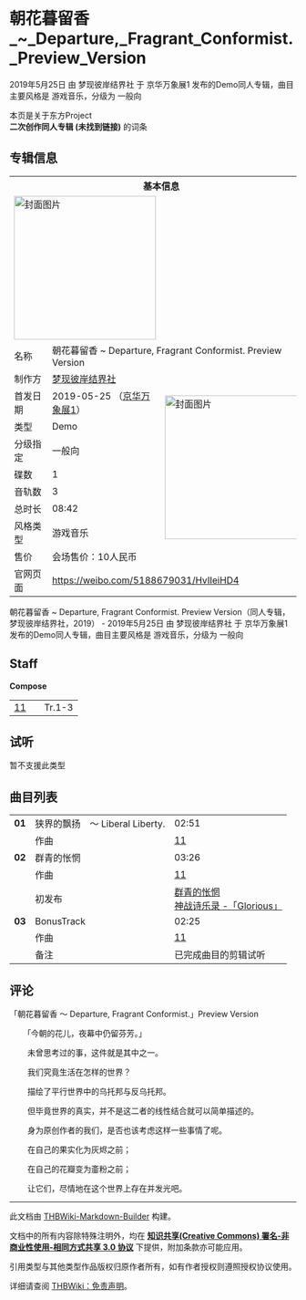 # 朝花暮留香_~_Departure,_Fragrant_Conformist._Preview_Version

<!-- source html: G:\repos\THBWiki-Markdown-Builder\THBWikiMarkdown\Temp\main\f\fe\ns0%3A%E6%9C%9D%E8%8A%B1%E6%9A%AE%E7%95%99%E9%A6%99_%7E_Departure%2C_Fragrant_Conformist%2E_Preview_Version.html -->

2019年5月25日 由 梦现彼岸结界社 于 京华万象展1 发布的Demo同人专辑，曲目主要风格是 游戏音乐，分级为 一般向

本页是关于东方Project  
 **二次创作同人专辑 (未找到链接)** 的词条
## 专辑信息

<table><tbody><tr><th colspan="3">基本信息</th></tr><tr><td class="cover-artwork-mobile" colspan="2"><a href="./文件-朝花暮留香_~_Departure,_Fragrant_Conformist._Preview_Version封面.jpg.md" class="image" title="封面图片"><img alt="封面图片" src="https://upload.thwiki.cc/thumb/c/cb/%E6%9C%9D%E8%8A%B1%E6%9A%AE%E7%95%99%E9%A6%99_~_Departure%2C_Fragrant_Conformist._Preview_Version%E5%B0%81%E9%9D%A2.jpg/249px-%E6%9C%9D%E8%8A%B1%E6%9A%AE%E7%95%99%E9%A6%99_~_Departure%2C_Fragrant_Conformist._Preview_Version%E5%B0%81%E9%9D%A2.jpg" decoding="async" loading="lazy" width="249" height="252" srcset="https://upload.thwiki.cc/thumb/c/cb/%E6%9C%9D%E8%8A%B1%E6%9A%AE%E7%95%99%E9%A6%99_~_Departure%2C_Fragrant_Conformist._Preview_Version%E5%B0%81%E9%9D%A2.jpg/373px-%E6%9C%9D%E8%8A%B1%E6%9A%AE%E7%95%99%E9%A6%99_~_Departure%2C_Fragrant_Conformist._Preview_Version%E5%B0%81%E9%9D%A2.jpg 1.5x, https://upload.thwiki.cc/thumb/c/cb/%E6%9C%9D%E8%8A%B1%E6%9A%AE%E7%95%99%E9%A6%99_~_Departure%2C_Fragrant_Conformist._Preview_Version%E5%B0%81%E9%9D%A2.jpg/497px-%E6%9C%9D%E8%8A%B1%E6%9A%AE%E7%95%99%E9%A6%99_~_Departure%2C_Fragrant_Conformist._Preview_Version%E5%B0%81%E9%9D%A2.jpg 2x" data-file-width="816" data-file-height="827"></a></td>
</tr><tr><td class="label">名称</td><td colspan="2"> 朝花暮留香 ~ Departure, Fragrant Conformist. Preview Version </td></tr><tr><td class="label">制作方</td><td><a href="./梦现彼岸结界社.md" title="梦现彼岸结界社">梦现彼岸结界社</a></td><td class="cover-artwork" rowspan="9" style="min-width:252px;"><a href="./文件-朝花暮留香_~_Departure,_Fragrant_Conformist._Preview_Version封面.jpg.md" class="image" title="封面图片"><img alt="封面图片" src="https://upload.thwiki.cc/thumb/c/cb/%E6%9C%9D%E8%8A%B1%E6%9A%AE%E7%95%99%E9%A6%99_~_Departure%2C_Fragrant_Conformist._Preview_Version%E5%B0%81%E9%9D%A2.jpg/249px-%E6%9C%9D%E8%8A%B1%E6%9A%AE%E7%95%99%E9%A6%99_~_Departure%2C_Fragrant_Conformist._Preview_Version%E5%B0%81%E9%9D%A2.jpg" decoding="async" loading="lazy" width="249" height="252" srcset="https://upload.thwiki.cc/thumb/c/cb/%E6%9C%9D%E8%8A%B1%E6%9A%AE%E7%95%99%E9%A6%99_~_Departure%2C_Fragrant_Conformist._Preview_Version%E5%B0%81%E9%9D%A2.jpg/373px-%E6%9C%9D%E8%8A%B1%E6%9A%AE%E7%95%99%E9%A6%99_~_Departure%2C_Fragrant_Conformist._Preview_Version%E5%B0%81%E9%9D%A2.jpg 1.5x, https://upload.thwiki.cc/thumb/c/cb/%E6%9C%9D%E8%8A%B1%E6%9A%AE%E7%95%99%E9%A6%99_~_Departure%2C_Fragrant_Conformist._Preview_Version%E5%B0%81%E9%9D%A2.jpg/497px-%E6%9C%9D%E8%8A%B1%E6%9A%AE%E7%95%99%E9%A6%99_~_Departure%2C_Fragrant_Conformist._Preview_Version%E5%B0%81%E9%9D%A2.jpg 2x" data-file-width="816" data-file-height="827"></a></td>
</tr><tr><td class="label">首发日期</td><td>2019-05-25&#160;（<a href="/展会作品列表?e=%E4%BA%AC%E5%8D%8E%E4%B8%87%E8%B1%A1%E5%B1%95%231">京华万象展1</a>）</td></tr><tr><td class="label">类型</td><td>Demo</td></tr><tr><td class="label">分级指定</td><td>一般向</td></tr><tr><td class="label">碟数</td><td>1</td></tr><tr><td class="label">音轨数</td><td>3</td></tr><tr><td class="label">总时长</td><td>08:42</td></tr><tr><td class="label">风格类型</td><td>游戏音乐</td></tr><tr><td class="label">售价</td><td>会场售价：10人民币</td></tr>
<tr><td class="label">官网页面</td><td colspan="2"><a rel="nofollow" class="external free" href="https://weibo.com/5188679031/HvIIeiHD4">https://weibo.com/5188679031/HvIIeiHD4</a></td></tr></tbody></table>

朝花暮留香 ~ Departure, Fragrant Conformist. Preview Version（同人专辑，梦现彼岸结界社，2019） - 2019年5月25日 由 梦现彼岸结界社 于 京华万象展1 发布的Demo同人专辑，曲目主要风格是 游戏音乐，分级为 一般向
## Staff
  
 **Compose**   

<table><tbody><tr><td><a href="./11.md" title="11">11</a></td><td></td><td>Tr.1-3</td></tr></tbody></table>


## 试听
  
暂不支援此类型
  

## 曲目列表

<table><tbody><tr><td id="1" class="infoYL"><b>01</b></td><td id="狭界的飘扬_～_Liberal_Liberty." colspan="2" class="title">狭界的飘扬　～ Liberal Liberty.<span class="thcsearchlinks"><a rel="nofollow" class="external text" href="https://cd.thwiki.cc?arrange=11&amp;fromwiki=朝花暮留香_~_Departure,_Fragrant_Conformist._Preview_Version"><span title="搜索相似同人曲"></span></a></span></td><td class="time">02:51</td></tr><tr><td class="left"></td><td class="label">作曲</td><td class="text" colspan="2"><a href="./11.md" title="11">11</a><span class="thcsearchlinks"><a rel="nofollow" class="external text" href="https://cd.thwiki.cc?arrange=11，&amp;fromwiki=朝花暮留香_~_Departure,_Fragrant_Conformist._Preview_Version"><span></span></a></span></td></tr>
<tr><td id="2" class="infoYL"><b>02</b></td><td id="群青的怅惘" colspan="2" class="title">群青的怅惘<span class="thcsearchlinks"><a rel="nofollow" class="external text" href="https://cd.thwiki.cc?arrange=11&amp;fromwiki=朝花暮留香_~_Departure,_Fragrant_Conformist._Preview_Version"><span title="搜索相似同人曲"></span></a></span></td><td class="time">03:26</td></tr><tr><td class="left"></td><td class="label">作曲</td><td class="text" colspan="2"><a href="./11.md" title="11">11</a><span class="thcsearchlinks"><a rel="nofollow" class="external text" href="https://cd.thwiki.cc?arrange=11，&amp;fromwiki=朝花暮留香_~_Departure,_Fragrant_Conformist._Preview_Version"><span></span></a></span></td></tr><tr><td class="left"></td><td class="label">初发布</td><td class="text" colspan="2"><a href="/%E7%A5%9E%E6%88%98%E8%AF%97%E4%B9%90%E5%BD%95_-%E3%80%8CGlorious%E3%80%8D#26" title="神战诗乐录 -「Glorious」">群青的怅惘</a><div class="source"><a href="./神战诗乐录_-「Glorious」.md" title="神战诗乐录 -「Glorious」">神战诗乐录 -「Glorious」</a></div></td></tr>
<tr><td id="3" class="infoYL"><b>03</b></td><td id="BonusTrack" colspan="2" class="title">BonusTrack<span class="thcsearchlinks"><a rel="nofollow" class="external text" href="https://cd.thwiki.cc?arrange=11&amp;fromwiki=朝花暮留香_~_Departure,_Fragrant_Conformist._Preview_Version"><span title="搜索相似同人曲"></span></a></span></td><td class="time">02:25</td></tr><tr><td class="left"></td><td class="label">作曲</td><td class="text" colspan="2"><a href="./11.md" title="11">11</a><span class="thcsearchlinks"><a rel="nofollow" class="external text" href="https://cd.thwiki.cc?arrange=11，&amp;fromwiki=朝花暮留香_~_Departure,_Fragrant_Conformist._Preview_Version"><span></span></a></span></td></tr><tr><td class="left"></td><td class="label">备注</td><td class="text" colspan="2">已完成曲目的剪辑试听</td></tr></tbody></table>


## 评论

  
「朝花暮留香 ～ Departure, Fragrant Conformist.」Preview Version  

&#160;&#160;&#160;&#160;&#160;&#160;「今朝的花儿，夜幕中仍留芬芳。」  

  

&#160;&#160;&#160;&#160;&#160;&#160;&#160;&#160;未曾思考过的事，这件就是其中之一。  

&#160;&#160;&#160;&#160;&#160;&#160;&#160;&#160;我们究竟生活在怎样的世界？  

  

&#160;&#160;&#160;&#160;&#160;&#160;&#160;&#160;描绘了平行世界中的乌托邦与反乌托邦。  

&#160;&#160;&#160;&#160;&#160;&#160;&#160;&#160;但毕竟世界的真实，并不是这二者的线性结合就可以简单描述的。  

  

&#160;&#160;&#160;&#160;&#160;&#160;&#160;&#160;身为原创作者的我们，是否也该考虑这样一些事情了呢。  

  

&#160;&#160;&#160;&#160;&#160;&#160;&#160;&#160;在自己的果实化为灰烬之前；  

&#160;&#160;&#160;&#160;&#160;&#160;&#160;&#160;在自己的花瓣变为齑粉之前；  

  

&#160;&#160;&#160;&#160;&#160;&#160;&#160;&#160;让它们，尽情地在这个世界上存在并发光吧。
  







---

此文档由 [THBWiki-Markdown-Builder](https://github.com/Delsin-Yu/THBWiki-Markdown-Builder) 构建。

文档中的所有内容除特殊注明外，均在 [**知识共享(Creative Commons) 署名-非商业性使用-相同方式共享 3.0 协议**](https://creativecommons.org/licenses/by-sa/3.0/deed.zh-hans) 下提供，附加条款亦可能应用。

引用类型与其他类型作品版权归原作者所有，如有作者授权则遵照授权协议使用。

详细请查阅 [THBWiki：免责声明](https://thbwiki.cc/THBWiki:%E5%85%8D%E8%B4%A3%E5%A3%B0%E6%98%8E)。

